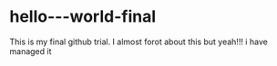 # hello---world-final
This is my final github trial.
I almost forot about this but yeah!!! i have managed it
